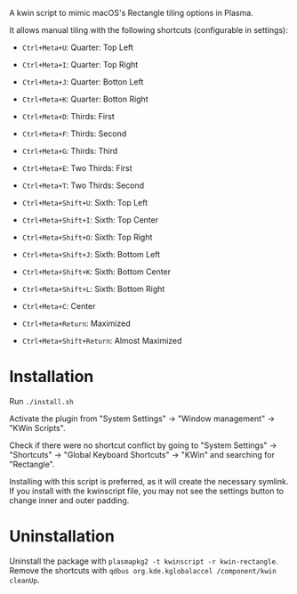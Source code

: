 A kwin script to mimic macOS's Rectangle tiling options in Plasma.

It allows manual tiling with the following shortcuts (configurable in settings):

- `Ctrl+Meta+U`: Quarter: Top Left
- `Ctrl+Meta+I`: Quarter: Top Right
- `Ctrl+Meta+J`: Quarter: Botton Left
- `Ctrl+Meta+K`: Quarter: Botton Right

- `Ctrl+Meta+D`: Thirds: First
- `Ctrl+Meta+F`: Thirds: Second
- `Ctrl+Meta+G`: Thirds: Third

- `Ctrl+Meta+E`: Two Thirds: First
- `Ctrl+Meta+T`: Two Thirds: Second

- `Ctrl+Meta+Shift+U`: Sixth: Top Left
- `Ctrl+Meta+Shift+I`: Sixth: Top Center
- `Ctrl+Meta+Shift+O`: Sixth: Top Right
- `Ctrl+Meta+Shift+J`: Sixth: Bottom Left
- `Ctrl+Meta+Shift+K`: Sixth: Bottom Center
- `Ctrl+Meta+Shift+L`: Sixth: Bottom Right

- `Ctrl+Meta+C`: Center
- `Ctrl+Meta+Return`: Maximized
- `Ctrl+Meta+Shift+Return`: Almost Maximized

# Installation

Run `./install.sh`

Activate the plugin from "System Settings" -> "Window management" -> "KWin Scripts".

Check if there were no shortcut conflict by going to  "System Settings" ->
"Shortcuts" -> "Global Keyboard Shortcuts" -> "KWin" and searching for
"Rectangle".

Installing with this script is preferred, as it will create the necessary
symlink. If you install with the kwinscript file, you may not see the settings
button to change inner and outer padding.

# Uninstallation

Uninstall the package with `plasmapkg2 -t kwinscript -r kwin-rectangle`.
Remove the shortcuts with `qdbus org.kde.kglobalaccel /component/kwin cleanUp`.
